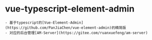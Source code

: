 # vue-typescript-element-admin


    - 基于typescript的[Vue-Element-Admin](https://github.com/PanJiaChen/vue-element-admin)的精简版
    - 对应的后台管理[AM-Server](https://gitee.com/ruanxuefeng/am-server)

